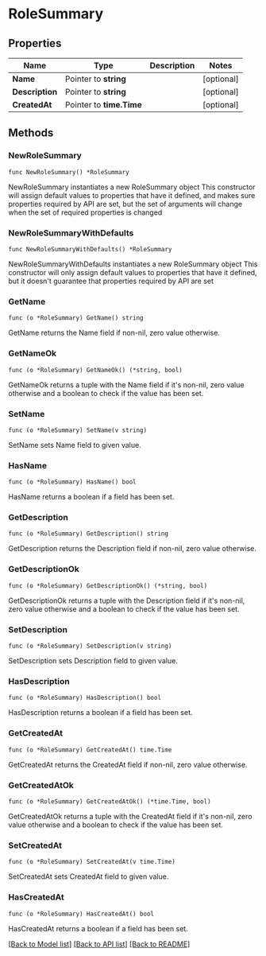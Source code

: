 # RoleSummary

## Properties

Name | Type | Description | Notes
------------ | ------------- | ------------- | -------------
**Name** | Pointer to **string** |  | [optional] 
**Description** | Pointer to **string** |  | [optional] 
**CreatedAt** | Pointer to **time.Time** |  | [optional] 

## Methods

### NewRoleSummary

`func NewRoleSummary() *RoleSummary`

NewRoleSummary instantiates a new RoleSummary object
This constructor will assign default values to properties that have it defined,
and makes sure properties required by API are set, but the set of arguments
will change when the set of required properties is changed

### NewRoleSummaryWithDefaults

`func NewRoleSummaryWithDefaults() *RoleSummary`

NewRoleSummaryWithDefaults instantiates a new RoleSummary object
This constructor will only assign default values to properties that have it defined,
but it doesn't guarantee that properties required by API are set

### GetName

`func (o *RoleSummary) GetName() string`

GetName returns the Name field if non-nil, zero value otherwise.

### GetNameOk

`func (o *RoleSummary) GetNameOk() (*string, bool)`

GetNameOk returns a tuple with the Name field if it's non-nil, zero value otherwise
and a boolean to check if the value has been set.

### SetName

`func (o *RoleSummary) SetName(v string)`

SetName sets Name field to given value.

### HasName

`func (o *RoleSummary) HasName() bool`

HasName returns a boolean if a field has been set.

### GetDescription

`func (o *RoleSummary) GetDescription() string`

GetDescription returns the Description field if non-nil, zero value otherwise.

### GetDescriptionOk

`func (o *RoleSummary) GetDescriptionOk() (*string, bool)`

GetDescriptionOk returns a tuple with the Description field if it's non-nil, zero value otherwise
and a boolean to check if the value has been set.

### SetDescription

`func (o *RoleSummary) SetDescription(v string)`

SetDescription sets Description field to given value.

### HasDescription

`func (o *RoleSummary) HasDescription() bool`

HasDescription returns a boolean if a field has been set.

### GetCreatedAt

`func (o *RoleSummary) GetCreatedAt() time.Time`

GetCreatedAt returns the CreatedAt field if non-nil, zero value otherwise.

### GetCreatedAtOk

`func (o *RoleSummary) GetCreatedAtOk() (*time.Time, bool)`

GetCreatedAtOk returns a tuple with the CreatedAt field if it's non-nil, zero value otherwise
and a boolean to check if the value has been set.

### SetCreatedAt

`func (o *RoleSummary) SetCreatedAt(v time.Time)`

SetCreatedAt sets CreatedAt field to given value.

### HasCreatedAt

`func (o *RoleSummary) HasCreatedAt() bool`

HasCreatedAt returns a boolean if a field has been set.


[[Back to Model list]](../README.md#documentation-for-models) [[Back to API list]](../README.md#documentation-for-api-endpoints) [[Back to README]](../README.md)


